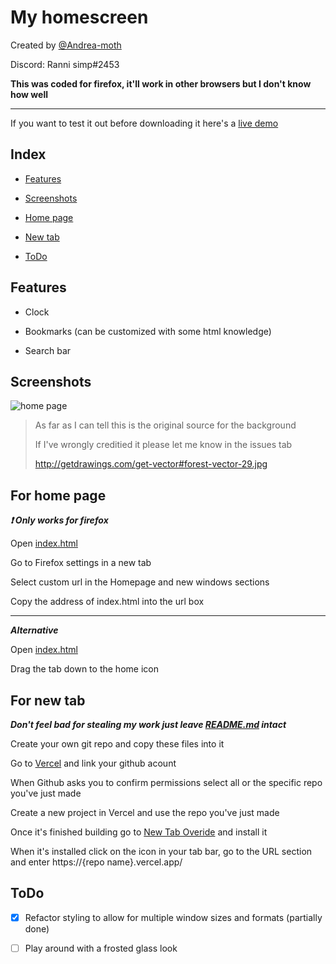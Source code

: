 # My homescreen 

Created by [@Andrea-moth](https://github.com/Andrea-moth)

Discord: Ranni simp#2453

**This was coded for firefox, it'll work in other browsers but I don't know how well**

---

If you want to test it out before downloading it here's a [live demo](https://my-home-screen.vercel.app/)

## Index

- [Features](https://github.com/Andrea-moth/my-home-screen/blob/main/README.md#Includes)

- [Screenshots](https://github.com/Andrea-moth/my-home-screen/blob/main/README.md#screenshots)

- [Home page](https://github.com/Andrea-moth/my-home-screen/blob/main/README.md#for-home-page)

- [New tab](https://github.com/Andrea-moth/my-home-screen/blob/main/README.md#for-new-tab) 

- [ToDo](https://github.com/Andrea-moth/my-home-screen/blob/main/README.md#todo)

## Features

- Clock 

- Bookmarks (can be customized with some html knowledge)

- Search bar

## Screenshots
![home page](../main/Preview/home%20page.png)
>As far as I can tell this is the original source for the background
>
>If I've wrongly creditied it please let me know in the issues tab
>
>http://getdrawings.com/get-vector#forest-vector-29.jpg

## For home page
***:exclamation:   Only works for firefox***

Open [index.html](index.html)

Go to Firefox settings in a new tab

Select custom url in the Homepage and new windows sections

Copy the address of index.html into the url box

---

***Alternative***

Open [index.html](index.html)

Drag the tab down to the home icon 


## For new tab 

***Don't feel bad for stealing my work just leave [README.md](README.md) intact***

Create your own git repo and copy these files into it 

Go to [Vercel](https://vercel.com/dashboard) and link your github acount 

When Github asks you to confirm permissions select all or the specific repo you've just made

Create a new project in Vercel and use the repo you've just made 

Once it's finished building go to [New Tab Overide](https://addons.mozilla.org/en-US/firefox/addon/new-tab-override/) and install it

When it's installed click on the icon in your tab bar, go to the URL section and enter https://{repo name}.vercel.app/

## ToDo

- [x] Refactor styling to allow for multiple window sizes and formats (partially done)

- [ ] Play around with a frosted glass look
